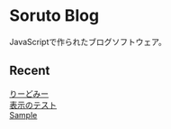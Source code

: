 # Soruto Blog
JavaScriptで作られたブログソフトウェア。
## Recent

[りーどみー](?q=readme)  
[表示のテスト](?q=test)  
[Sample](?q=sample)